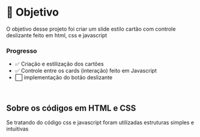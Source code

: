 <h1>🎯 Objetivo</h1>
<p> O objetivo desse projeto foi criar um slide estilo cartão com controle deslizante feito em html, css e javascript</p>
<h3>Progresso</h3>
<ul>
  <li>✅ Criação e estilização dos cartões</li>
  <li>✅ Controle entre os cards (interação) feito em Javascript</li>
  <li>⬜️ implementação do botão deslizante</li>
</ul>
<br>

<h2>Sobre os códigos em HTML e CSS</h2>
<p>Se tratando do código css e javascript foram utilizadas estruturas simples e intuitivas</p>
